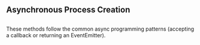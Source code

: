 ## Asynchronous Process Creation

## 

These methods follow the common async programming patterns (accepting a
callback or returning an EventEmitter).